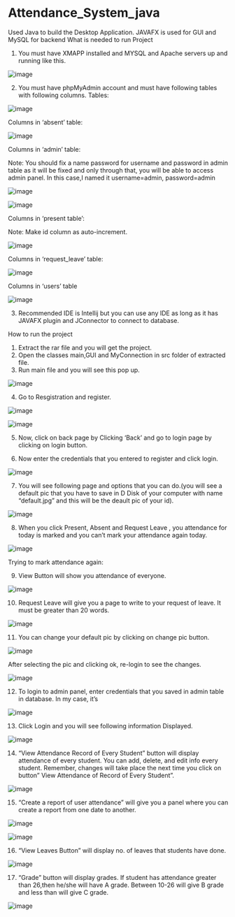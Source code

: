 # Attendance_System_java
Used Java to build the Desktop Application. JAVAFX is used for GUI and MySQL for backend
What is needed to run Project
1.	You must have XMAPP installed and MYSQL and Apache servers up and running like this.

![image](https://user-images.githubusercontent.com/60143938/172049476-3c1fdc09-9d41-4bb9-afda-538a80090e71.png)


2.	You must have phpMyAdmin account and must have following tables with following columns. Tables:

![image](https://user-images.githubusercontent.com/60143938/172049507-d46e39e0-058c-44e3-9295-8bff3c1d0382.png)


Columns in ‘absent’ table:
 
![image](https://user-images.githubusercontent.com/60143938/172049516-c1c06a3a-a2f2-484e-9ccd-deebc6044468.png)

 

Columns in ‘admin’ table:

Note: You should fix a name password for username and password in admin table as it will be fixed and only through that, you will be able to access admin panel. In this case,I named it username=admin, password=admin

![image](https://user-images.githubusercontent.com/60143938/172049520-9e1d61c5-da4d-4337-8726-2578c0e8c7a9.png)

![image](https://user-images.githubusercontent.com/60143938/172049530-df179326-c3cc-446a-b1ae-c9f59f708064.png)


Columns in ‘present table’:

Note: Make id column as auto-increment.

![image](https://user-images.githubusercontent.com/60143938/172049545-62aa8728-1e3e-4131-b685-e76915404492.png)


Columns in ‘request_leave’ table:

![image](https://user-images.githubusercontent.com/60143938/172049556-39d8e02c-3de1-4b7c-9870-1e6a97dd571f.png)


Columns in ‘users’ table
 
![image](https://user-images.githubusercontent.com/60143938/172049562-b599c925-695b-49f5-8e33-0947d7a3f49e.png)

 

3.	Recommended IDE is Intellij but you can use any IDE as long as it has JAVAFX plugin and JConnector to connect to database.


How to run the project
1.	Extract the rar file and you will get the project.
2.	Open the classes main,GUI and MyConnection in src folder of extracted file.
3.	Run main file and you will see this pop up.
 
 ![image](https://user-images.githubusercontent.com/60143938/172049571-a1ace389-b1fa-4e80-8c24-78e3eec5b5d1.png)

 
4.	Go to Resgistration and register.
 

![image](https://user-images.githubusercontent.com/60143938/172049577-6241e777-5fea-4598-bcf4-78ecceb96813.png)


![image](https://user-images.githubusercontent.com/60143938/172049587-bbf521b3-b0df-4fa3-b73d-361d0e6a21bd.png)



5.	Now, click on back page by Clicking ‘Back’ and go to login page by clicking on login button.
 
6.	Now enter the credentials that you entered to register and click login.
 
![image](https://user-images.githubusercontent.com/60143938/172049599-f87e8892-8b3d-45a1-85b8-21b4811cf5c6.png)



7.	You will see following page and options that you can do.(you will see a default pic that you have to save in D Disk of your computer with name “default.jpg” and this will be the deault pic of your id).
 
 
 ![image](https://user-images.githubusercontent.com/60143938/172049607-c6e1d313-38e9-484d-a35c-85a4d974d4fb.png)

 
 
8.	When you click Present, Absent and Request Leave , you attendance for today is marked and you can’t mark your attendance again today.


![image](https://user-images.githubusercontent.com/60143938/172049613-5d6a8eb8-79e9-4fe6-9c2d-7526e244180c.png)



Trying to mark attendance again:

 


9.	View Button will show you attendance of everyone.
 
 ![image](https://user-images.githubusercontent.com/60143938/172049620-d8ff0dfd-07b7-4f4e-b30f-38d8f016f0fb.png)



10.	Request Leave will give you a page to write to your request of leave. It must be greater than 20 words.
 
 
 ![image](https://user-images.githubusercontent.com/60143938/172049629-ff81b9bd-126a-4247-aa9c-231c7d9cb146.png)

 
 
11.	You can change your default pic by clicking on change pic button.
 
 
 ![image](https://user-images.githubusercontent.com/60143938/172049642-c3fbdd82-66df-40b6-8f87-a133f5af9346.png)

 

After selecting the pic and clicking ok, re-login to see the changes.


![image](https://user-images.githubusercontent.com/60143938/172049649-6dc8cadd-0a48-491a-917e-07e324fb9782.png)


 
12.	To login to admin panel, enter credentials that you saved in admin table in database. In my case, it’s


![image](https://user-images.githubusercontent.com/60143938/172049654-aa95df4f-9c8d-4177-8c4b-28ecc756b2e4.png)


13.	Click Login and you will see following information Displayed.

 ![image](https://user-images.githubusercontent.com/60143938/172049666-e8826f04-3590-4c7a-9583-c75174ac7aaa.png)

 
14.	“View Attendance Record of Every Student” button will display attendance of every student. You can add, delete, and edit info every student. Remember, changes will take place the next time you click on button” View Attendance of Record of Every Student”.

![image](https://user-images.githubusercontent.com/60143938/172049672-fb6683e2-0c82-47c7-b306-a3fa646f1c97.png)


15.	“Create a report of user attendance” will give you a panel where you can create a report from one date to another.

 
 ![image](https://user-images.githubusercontent.com/60143938/172049678-20807207-2dd4-4f29-b030-07a197a9c1b9.png)


![image](https://user-images.githubusercontent.com/60143938/172049688-350c8863-a9ca-406b-851e-9411b58522f7.png)



16.	“View Leaves Button” will display no. of leaves that students have done.
 
 
 ![image](https://user-images.githubusercontent.com/60143938/172049695-dd239fcc-6809-43ca-93a4-c6367605cb16.png)

 
17.	“Grade” button will display grades. If student has attendance greater than 26,then he/she will have A grade. Between 10-26 will give B grade and less than will give C grade.

![image](https://user-images.githubusercontent.com/60143938/172049705-80b9b5be-439b-4608-963a-b9a0181d0682.png)

